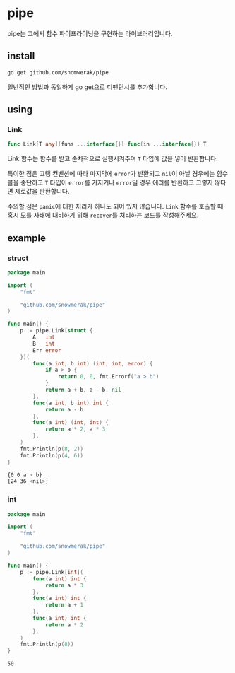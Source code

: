 # pipe

pipe는 고에서 함수 파이프라이닝을 구현하는 라이브러리입니다.

## install

```bash
go get github.com/snomwerak/pipe
```

일반적인 방법과 동일하게 go get으로 디펜던시를 추가합니다.

## using

### Link

```go
func Link[T any](funs ...interface{}) func(in ...interface{}) T
```

Link 함수는 함수를 받고 순차적으로 실행시켜주며 `T` 타입에 값을 넣어 반환합니다.

특이한 점은 고랭 컨벤션에 따라 마지막에 `error`가 반환되고 `nil`이 아닐 경우에는 함수 콜을 중단하고 `T` 타입이 `error`를 가지거나 `error`일 경우 에러를 반환하고 그렇지 않다면 제로값을 반환합니다.

주의할 점은 `panic`에 대한 처리가 하나도 되어 있지 않습니다. `Link` 함수를 호출할 때 혹시 모를 사태에 대비하기 위해 `recover`를 처리하는 코드를 작성해주세요.

## example 

### struct

```go
package main

import (
	"fmt"

	"github.com/snowmerak/pipe"
)

func main() {
	p := pipe.Link[struct {
		A   int
		B   int
		Err error
	}](
		func(a int, b int) (int, int, error) {
			if a > b {
				return 0, 0, fmt.Errorf("a > b")
			}
			return a + b, a - b, nil
		},
		func(a int, b int) int {
			return a - b
		},
		func(a int) (int, int) {
			return a * 2, a * 3
		},
	)
	fmt.Println(p(8, 2))
	fmt.Println(p(4, 6))
}
```

```bash
{0 0 a > b}
{24 36 <nil>}
```

### int

```go
package main

import (
	"fmt"

	"github.com/snowmerak/pipe"
)

func main() {
	p := pipe.Link[int](
		func(a int) int {
			return a * 3
		},
		func(a int) int {
			return a + 1
		},
		func(a int) int {
			return a * 2
		},
	)
	fmt.Println(p(8))
}
```

```bash
50
```
